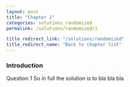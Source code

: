```yaml
---
layout: post
title: "Chapter 1"
categories: solutions_randomized
permalink: /solutions/randomized/1

title_redirect_link: "/solutions/randomized"
title_redirect_name: "Back to chapter list"
---
```


### Introduction

Question 1
So in full the solution is to bla bla bla
